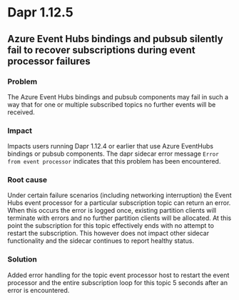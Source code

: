 # Dapr 1.12.5

## Azure Event Hubs bindings and pubsub silently fail to recover subscriptions during event processor failures

### Problem

The Azure Event Hubs bindings and pubsub components may fail in such a way that for one or multiple subscribed topics no further events will be received.

### Impact

Impacts users running Dapr 1.12.4 or earlier that use Azure EventHubs bindings or pubsub components. The dapr sidecar error message `Error from event processor` indicates that this problem has been encountered.

### Root cause

Under certain failure scenarios (including networking interruption) the Event Hubs event processor for a particular subscription topic can return an error. When this occurs the error is logged once, existing partition clients will terminate with errors and no further partition clients will be allocated. At this point the subscription for this topic effectively ends with no attempt to restart the subscription. This however does not impact other sidecar functionality and the sidecar continues to report healthy status.

### Solution

Added error handling for the topic event processor host to restart the event processor and the entire subscription loop for this topic 5 seconds after an error is encountered.